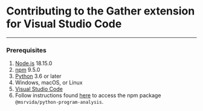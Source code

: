 # Contributing to the Gather extension for Visual Studio Code

---

### Prerequisites

1. [Node.js](https://nodejs.org/) 18.15.0
2. [npm](https://www.npmjs.com/) 9.5.0
3. [Python](https://www.python.org/) 3.6 or later
4. Windows, macOS, or Linux
5. [Visual Studio Code](https://code.visualstudio.com/)
6. Follow instructions found [here](https://dev.azure.com/msresearch/python-program-analysis/_artifacts/feed/MSR-Python-Analysis/connect/npm) to access the npm package `@msrvida/python-program-analysis`.
